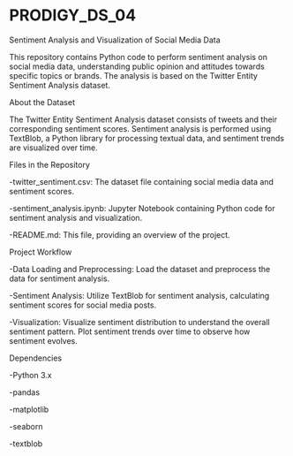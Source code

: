 # PRODIGY_DS_04
Sentiment Analysis and Visualization of Social Media Data

This repository contains Python code to perform sentiment analysis on social media data, understanding public opinion and attitudes towards specific topics or brands. The analysis is based on the Twitter Entity Sentiment Analysis dataset.

About the Dataset

The Twitter Entity Sentiment Analysis dataset consists of tweets and their corresponding sentiment scores. Sentiment analysis is performed using TextBlob, a Python library for processing textual data, and sentiment trends are visualized over time.

Files in the Repository

-twitter_sentiment.csv: The dataset file containing social media data and sentiment scores.

-sentiment_analysis.ipynb: Jupyter Notebook containing Python code for sentiment analysis and visualization.

-README.md: This file, providing an overview of the project.

Project Workflow

-Data Loading and Preprocessing:
Load the dataset and preprocess the data for sentiment analysis.

-Sentiment Analysis:
Utilize TextBlob for sentiment analysis, calculating sentiment scores for social media posts.

-Visualization:
Visualize sentiment distribution to understand the overall sentiment pattern.
Plot sentiment trends over time to observe how sentiment evolves.

Dependencies

-Python 3.x

-pandas

-matplotlib

-seaborn

-textblob
